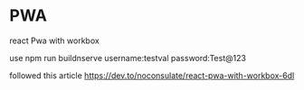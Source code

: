 # PWA
react Pwa with workbox 

use  npm run buildnserve
username:testval
password:Test@123

 followed this article https://dev.to/noconsulate/react-pwa-with-workbox-6dl
